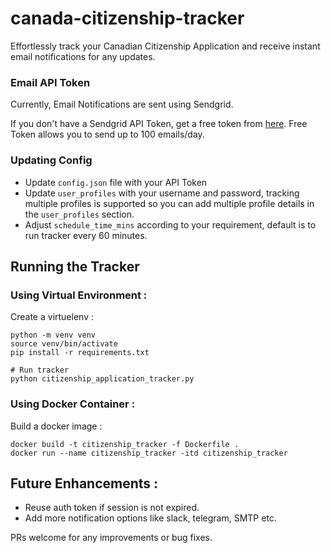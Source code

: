 # canada-citizenship-tracker

Effortlessly track your Canadian Citizenship Application and receive instant email notifications for any updates.

### Email API Token

Currently, Email Notifications are sent using Sendgrid.

If you don't have a Sendgrid API Token, get a free token from [here](https://sendgrid.com/en-us/pricing). Free Token
allows you to send up to 100 emails/day.

### Updating Config

- Update `config.json` file with your API Token
- Update `user_profiles` with your username and password, tracking multiple profiles is supported so you can add
  multiple profile details in the `user_profiles` section.
- Adjust `schedule_time_mins` according to your requirement, default is to run tracker every 60 minutes.

## Running the Tracker

### Using Virtual Environment :

Create a virtuelenv :

```shell
python -m venv venv
source venv/bin/activate
pip install -r requirements.txt

# Run tracker
python citizenship_application_tracker.py
```

### Using Docker Container :

Build a docker image :

```shell
docker build -t citizenship_tracker -f Dockerfile .
docker run --name citizenship_tracker -itd citizenship_tracker
```

## Future Enhancements :

- Reuse auth token if session is not expired.
- Add more notification options like slack, telegram, SMTP etc.

PRs welcome for any improvements or bug fixes.